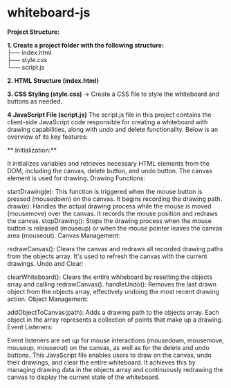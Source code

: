 # whiteboard-js
**Project Structure:**

**1. Create a project folder with the following structure:**<br />
   ├── index.html<br />
   ├── style.css<br />
   └── script.js<br />

**2. **HTML Structure (index.html)****

**3. **CSS Styling (style.css)****
   -> Create a CSS file to style the whiteboard and buttons as needed.
   
**4.JavaScript File (script.js)**
  The script.js file in this project contains the client-side JavaScript code responsible for creating a whiteboard with drawing capabilities, along with undo and delete functionality. Below is an overview of   its key features:
  
 ** Initialization:**
  
  It initializes variables and retrieves necessary HTML elements from the DOM, including the canvas, delete button, and undo button.
  The canvas element is used for drawing.
  Drawing Functions:
  
  startDrawing(e): This function is triggered when the mouse button is pressed (mousedown) on the canvas. It begins recording the drawing path.
  draw(e): Handles the actual drawing process while the mouse is moved (mousemove) over the canvas. It records the mouse position and redraws the canvas.
  stopDrawing(): Stops the drawing process when the mouse button is released (mouseup) or when the mouse pointer leaves the canvas area (mouseout).
  Canvas Management:
  
  redrawCanvas(): Clears the canvas and redraws all recorded drawing paths from the objects array. It's used to refresh the canvas with the current drawings.
  Undo and Clear:
  
  clearWhiteboard(): Clears the entire whiteboard by resetting the objects array and calling redrawCanvas().
  handleUndo(): Removes the last drawn object from the objects array, effectively undoing the most recent drawing action.
  Object Management:
  
  addObjectToCanvas(path): Adds a drawing path to the objects array. Each object in the array represents a collection of points that make up a drawing.
  Event Listeners:
  
  Event listeners are set up for mouse interactions (mousedown, mousemove, mouseup, mouseout) on the canvas, as well as for the delete and undo buttons.
  This JavaScript file enables users to draw on the canvas, undo their drawings, and clear the entire whiteboard. It achieves this by managing drawing data in the objects array and continuously redrawing the    canvas to display the current state of the whiteboard.

